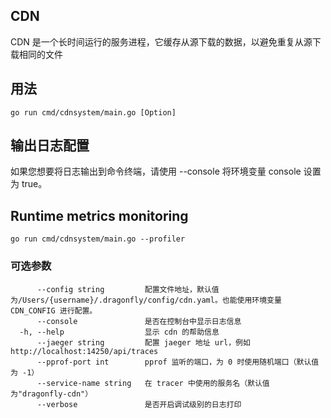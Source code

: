 ## CDN

CDN 是一个长时间运行的服务进程，它缓存从源下载的数据，以避免重复从源下载相同的文件

## 用法
```
go run cmd/cdnsystem/main.go [Option]
```
## 输出日志配置
如果您想要将日志输出到命令终端，请使用 --console 将环境变量 console 设置为 true。

## Runtime metrics monitoring
```
go run cmd/cdnsystem/main.go --profiler
```
### 可选参数

```
      --config string         配置文件地址，默认值为/Users/{username}/.dragonfly/config/cdn.yaml。也能使用环境变量 CDN_CONFIG 进行配置。
      --console               是否在控制台中显示日志信息
  -h, --help                  显示 cdn 的帮助信息
      --jaeger string         配置 jaeger 地址 url，例如 http://localhost:14250/api/traces
      --pprof-port int        pprof 监听的端口，为 0 时使用随机端口（默认值为 -1）
      --service-name string   在 tracer 中使用的服务名（默认值为"dragonfly-cdn"）
      --verbose               是否开启调试级别的日志打印

```